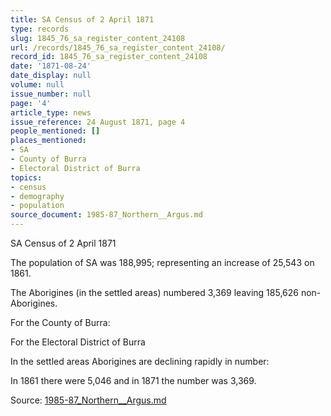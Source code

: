 ```yaml
---
title: SA Census of 2 April 1871
type: records
slug: 1845_76_sa_register_content_24108
url: /records/1845_76_sa_register_content_24108/
record_id: 1845_76_sa_register_content_24108
date: '1871-08-24'
date_display: null
volume: null
issue_number: null
page: '4'
article_type: news
issue_reference: 24 August 1871, page 4
people_mentioned: []
places_mentioned:
- SA
- County of Burra
- Electoral District of Burra
topics:
- census
- demography
- population
source_document: 1985-87_Northern__Argus.md
---
```


SA Census of 2 April 1871

The population of SA was 188,995; representing an increase of 25,543 on 1861.

The Aborigines (in the settled areas) numbered 3,369 leaving 185,626 non-Aborigines.

For the County of Burra:

For the Electoral District of Burra

In the settled areas Aborigines are declining rapidly in number:

In 1861 there were 5,046 and in 1871 the number was 3,369.

Source: [1985-87_Northern__Argus.md](/downloads/markdown/1985-87_Northern__Argus.md)

